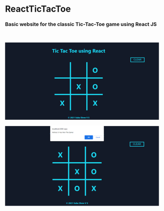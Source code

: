 # ReactTicTacToe
### Basic website for the classic Tic-Tac-Toe game using React JS 
<br><br>
![tictactoe](tictactoe2.png)
<br><br>
![tictactoewinner](tictactoe1.png)
